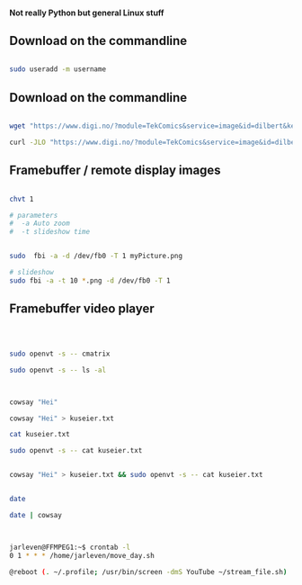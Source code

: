#### Not really Python but general Linux stuff


## Download on the commandline
```bash

sudo useradd -m username


```

## Download on the commandline
```bash

wget "https://www.digi.no/?module=TekComics&service=image&id=dilbert&key=2022-10-26" -O dilbert.png

curl -JLO "https://www.digi.no/?module=TekComics&service=image&id=dilbert&key=2022-10-26" -o dilbert.png

```

## Framebuffer / remote display images
```bash

chvt 1

# parameters
#  -a Auto zoom
#  -t slideshow time


sudo  fbi -a -d /dev/fb0 -T 1 myPicture.png

# slideshow
sudo fbi -a -t 10 *.png -d /dev/fb0 -T 1

```

## Framebuffer video player
```bash


```

## 
```bash

sudo openvt -s -- cmatrix

sudo openvt -s -- ls -al



cowsay "Hei"

cowsay "Hei" > kuseier.txt

cat kuseier.txt

sudo openvt -s -- cat kuseier.txt


cowsay "Hei" > kuseier.txt && sudo openvt -s -- cat kuseier.txt


date

date | cowsay



```




```bash

jarleven@FFMPEG1:~$ crontab -l
0 1 * * * /home/jarleven/move_day.sh

@reboot (. ~/.profile; /usr/bin/screen -dmS YouTube ~/stream_file.sh)




```




